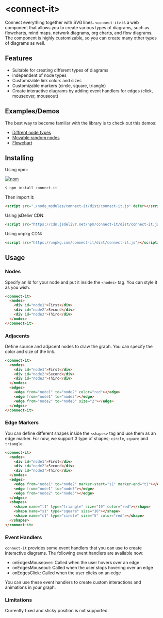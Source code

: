 # &lt;connect-it&gt;

Connect everything together with SVG lines. `<connect-it>` is a web component that allows you to create various types of diagrams, such as flowcharts, mind maps, network diagrams, org charts, and flow diagrams. The component is highly customizable, so you can create many other types of diagrams as well.

## Features

- Suitable for creating different types of diagrams
- independent of node types
- Customizable link colors and sizes
- Customizable markers (circle, square, triangle)
- Create interactive diagrams by adding event handlers for edges (click, mouseover, mouseout)

## Examples/Demos

The best way to become familiar with the library is to check out this demos:

- [Diffrent node types](https://htmlpreview.github.io/?https://github.com/n-yousefi/connect-it/blob/main/samples/diffrent-node-types.html)
- [Movable random nodes](https://htmlpreview.github.io/?https://github.com/n-yousefi/connect-it/blob/main/samples/movable-random-nodes.html)
- [Flowchart](https://htmlpreview.github.io/?https://github.com/n-yousefi/connect-it/blob/main/samples/flowchart.html)

## Installing

Using npm:

[![npm](https://img.shields.io/badge/npm-connect--to-brightgreen)](https://www.npmjs.com/package/connect-it/)

```bash
$ npm install connect-it
```

Then import it:

```html
<script src="./node_modules/connect-it/dist/connect-it.js" defer></script>
```

Using jsDelivr CDN:

```html
<script src="https://cdn.jsdelivr.net/npm/connect-it/dist/connect-it.js"></script>
```

Using unpkg CDN:

```html
<script src="https://unpkg.com/connect-it/dist/connect-it.js"></script>
```

## Usage

### Nodes

Specify an Id for your node and put it inside the `<nodes>` tag. You can style it as you wish.

```html
<connect-it>
  <nodes>
    <div id="node1">First</div>
    <div id="node2">Second</div>
    <div id="node3">Third</div>
  </nodes>
</connect-it>
```

### Adjacents

Define source and adjacent nodes to draw the graph. You can specify the color and size of the link.

```html
<connect-it>
  <nodes>
    <div id="node1">First</div>
    <div id="node2">Second</div>
    <div id="node3">Third</div>
  </nodes>
  <edges>
    <edge from="node1" to="node2" color="red"></edge>
    <edge from="node1" to="node3"></edge>
    <edge from="node2" to="node3" size="2"></edge>
  </edges>
</connect-it>
```

### Edge Markers

You can define different shapes inside the `<shapes>` tag and use them as an edge marker.
For now, we support 3 type of shapes; `circle`, `square` and `triangle`.

```html
<connect-it>
  <nodes>
    <div id="node1">First</div>
    <div id="node2">Second</div>
    <div id="node3">Third</div>
  </nodes>
  <edges>
    <edge from="node1" to="node2" marker-start="s1" marker-end="t1"></edge>
    <edge from="node1" to="node3"></edge>
    <edge from="node2" to="node3"></edge>
  </edges>
  <shapes>
    <shape name="t1" type="triangle" size="10" color="red"></shape>
    <shape name="s1" type="square" size="10"></shape>
    <shape name="c1" type="circle" size="5" color="red"></shape>
  </shapes>
</connect-it>
```

### Event Handlers

`connect-it` provides some event handlers that you can use to create interactive diagrams. The following event handlers are available now:

- onEdgesMouseover: Called when the user hovers over an edge
- onEdgesMouseout: Called when the user stops hovering over an edge
- onEdgesClick: Called when the user clicks on an edge

You can use these event handlers to create custom interactions and animations in your graph.

### Limitations

Currently fixed and sticky position is not supported.
